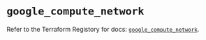 # `google_compute_network`

Refer to the Terraform Registory for docs: [`google_compute_network`](https://registry.terraform.io/providers/hashicorp/google-beta/4.80.0/docs/resources/google_compute_network).
